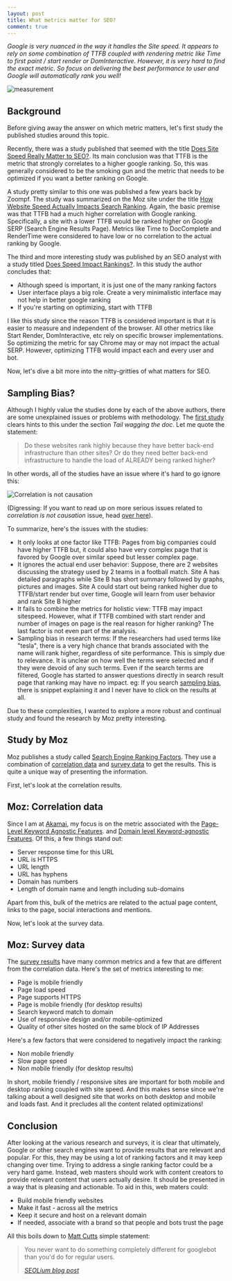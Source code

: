 ```yaml
---
layout: post
title: What metrics matter for SEO?
comment: true
---
```


*Google is very nuanced in the way it handles the Site speed. It appears to rely on some combination of TTFB coupled with rendering metric like Time to first paint / start render or DomInteractive. However, it is very hard to find the exact metric. So focus on delivering the best performance to user and Google will automatically rank you well!*

![measurement](https://res.cloudinary.com/akshayranganath/image/upload/f_auto,q_auto/blog/measurement.jpg)

## Background
Before giving away the answer on which metric matters, let's first study the published studies around this topic.

Recently, there was a study published that seemed with the title [Does Site Speed Really Matter to SEO?](https://www.goivvy.com/blog/site-speed-matter-seo). Its main conclusion was that TTFB is the metric that strongly correlates to a higher google ranking. So, this was generally considered to be the smoking gun and the metric that needs to be optimized if you want a better ranking on Google.

A study pretty similar to this one was published a few years back by Zoompf. The study was summarized on the Moz site under the title [How Website Speed Actually Impacts Search Ranking](https://moz.com/blog/how-website-speed-actually-impacts-search-ranking). Again, the basic premise was that TTFB had a much higher correlation with Google ranking. Specifically, a site with a lower TTFB would be ranked higher on Google SERP (Search Engine Results Page). Metrics like Time to DocComplete and RenderTime were considered to have low or no correlation to the actual ranking by Google.

The third and more interesting study was published by an SEO analyst with a study titled [Does Speed Impact Rankings?](http://neilpatel.com/blog/does-speed-impact-rankings/). In this study the author concludes that:

- Although speed is important, it is just one of the many ranking factors
- User interface plays a big role. Create a very minimalistic interface may not help in better google ranking
- If you're starting on optimizing, start with TTFB

I like this study since the reason TTFB is considered important is that it is easier to measure and independent of the browser. All other metrics like Start Render, DomInteractive, etc rely on specific browser implementations. So optimizing the metric for say Chrome may or may not impact the actual SERP. However, optimizing TTFB would impact each and every user and bot.

Now, let's dive a bit more into the nitty-gritties of what matters for SEO.

## Sampling Bias?
Although I highly value the studies done by each of the above authors, there are some unexplained issues or problems with methodology. The <a href="https://moz.com/blog/how-website-speed-actually-impacts-search-ranking">first study</a> clears hints to this under the section <i>Tail wagging the doc</i>. Let me quote the statement:
<blockquote>Do these websites rank highly because they have better back-end infrastructure than other sites? Or do they need better back-end infrastructure to handle the load of ALREADY being ranked higher?</blockquote>
In other words, all of the studies have an issue where it's hard to go ignore this:

![Correlation is not causation](https://res.cloudinary.com/akshayranganath/image/upload/f_auto,q_auto/blog/correlation_not_causation.jpg)

(Digressing: If you want to read up on more serious issues related to <i>correlation is not causation</i> issue, head [over here](http://www.skepticalraptor.com/skepticalraptorblog.php/correlation-does-not-imply-causation-except-when-it-does/)).

To summarize, here's the issues with the studies:

- It only looks at one factor like TTFB: Pages from big companies could have higher TTFB but, it could also have very complex page that is favored by Google over similar speed but lesser complex page.
- It ignores the actual end user behavior: Suppose, there are 2 websites discussing the strategy used by 2 teams in a football match. Site A has detailed paragraphs while Site B has short summary followed by graphs, pictures and images. Site A could start out being ranked higher due to TTFB/start render but over time, Google will learn from user behavior and rank Site B higher
- It fails to combine the metrics for holistic view: TTFB may impact sitespeed. However, what if TTFB combined with start render and number of images on page is the real reason for higher ranking? The last factor is not even part of the analysis.
- Sampling bias in research terms: If the researchers had used terms like "tesla", there is a very high chance that brands associated with the name will rank higher, regardless of site performance. This is simply due to relevance. It is unclear on how well the terms were selected and if they were devoid of any such terms. Even if the search terms are filtered, Google has started to answer questions directly in search result page that ranking may have no impact. eg: If you search <a href="https://www.google.com/search?q=sampling+bias&rlz=1C5CHFA_enUS705US705&oq=sampling+bias&aqs=chrome..69i57j0l5.2732j0j4&sourceid=chrome&ie=UTF-8">sampling bias</a>, there is snippet explaining it and I never have to click on the results at all.

Due to these complexities, I wanted to explore a more robust and continual study and found the research by Moz pretty interesting.

## Study by Moz
Moz publishes a study called <a href="https://moz.com/search-ranking-factors">Search Engine Ranking Factors</a>. They use a combination of <a href="https://moz.com/search-ranking-factors/survey">correlation data</a> and <a href="https://moz.com/search-ranking-factors/survey">survey data</a> to get the results. This is quite a unique way of presenting the information.

First, let's look at the correlation results.

## Moz: Correlation data
Since I am at <a href="https://www.akamai.com/">Akamai</a>, my focus is on the metric associated with the <a href="https://moz.com/search-ranking-factors/correlations#2">Page-Level Keyword Agnostic Features</a>. and <a href="https://moz.com/search-ranking-factors/correlations#5">Domain level Keyword-agnostic Features</a>. Of this, a few things stand out:

- Server response time for this URL
- URL is HTTPS
- URL length
- URL has hyphens
- Domain has numbers
- Length of domain name and length including sub-domains

Apart from this, bulk of the metrics are related to the actual page content, links to the page, social interactions and mentions.

Now, let's look at the survey data.
## Moz: Survey data
The <a href="https://moz.com/search-ranking-factors/survey">survey results</a> have many common metrics and a few that are different from the correlation data. Here's the set of metrics interesting to me:

- Page is mobile friendly
- Page load speed
- Page supports HTTPS
- Page is mobile friendly (for desktop results)
- Search keyword match to domain
- Use of responsive design and/or mobile-optimized
- Quality of other sites hosted on the same block of IP Addresses

Here's a few factors that were considered to negatively impact the ranking:

- Non mobile friendly
- Slow page speed
- Non mobile friendly (for desktop results)

In short, mobile friendly / responsive sites are important for both mobile and desktop ranking coupled with site speed. And this makes sense since we're talking about a well designed site that works on both desktop and mobile and loads fast. And it precludes all the content related optimizations!

## Conclusion

After looking at the various research and surveys, it is clear that ultimately, Google or other search engines want to provide results that are relevant and popular. For this, they may be using a lot of ranking factors and it may keep changing over time. Trying to address a single ranking factor could be a very hard game. Instead, web masters should work with content creators to provide relevant content that users actually desire. It should be presented in a way that is pleasing and actionable. To aid in this, web maters could:

- Build mobile friendly websites
- Make it fast - across all the metrics
- Keep it secure and host on a relevant domain
- If needed, associate with a brand so that people and bots trust the page

All this boils down to <a href="https://twitter.com/mattcutts">Matt Cutts</a> simple statement:
<blockquote>You never want to do something completely different for googlebot than you'd do for regular users.

<cite><a href="http://www.seolium.com/seo/learn/show-different-pages-for-googlebot/">SEOLium blog post</a></cite></blockquote>